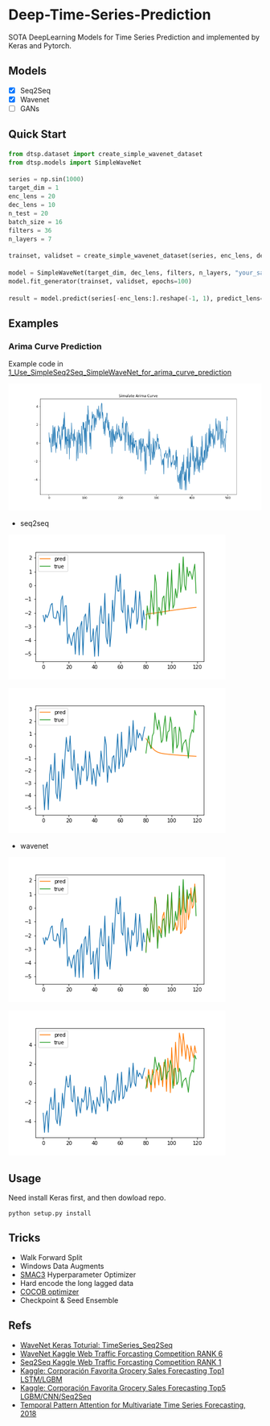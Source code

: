 # Deep-Time-Series-Prediction
SOTA DeepLearning Models for Time Series Prediction and implemented by Keras and Pytorch.

## Models

- [x] Seq2Seq
- [x] Wavenet
- [ ] GANs

## Quick Start

```python
from dtsp.dataset import create_simple_wavenet_dataset
from dtsp.models import SimpleWaveNet

series = np.sin(1000)
target_dim = 1
enc_lens = 20
dec_lens = 10
n_test = 20
batch_size = 16
filters = 36
n_layers = 7

trainset, validset = create_simple_wavenet_dataset(series, enc_lens, dec_lens, n_test, batch_size)

model = SimpleWaveNet(target_dim, dec_lens, filters, n_layers, "your_save_dir")
model.fit_generator(trainset, validset, epochs=100)

result = model.predict(series[-enc_lens:].reshape(-1, 1), predict_lens=10)
```

## Examples

### Arima Curve Prediction

Example code in [1_Use_SimpleSeq2Seq_SimpleWaveNet_for_arima_curve_prediction](/notebooks/1_Use_SimpleSeq2Seq_SimpleWaveNet_for_arima_curve_prediction.ipynb)

![](./assets/1_arima_curve.png)

- seq2seq

![seq2seq 1](./assets/1_seq2seq_pred_0.png)

![seq2seq 2](./assets/1_seq2seq_pred_39.png)

- wavenet

![wavenet 1](./assets/1_wavenet_pred_0.png)

![wavenet 2](./assets/1_wavenet_pred_39.png)

## Usage

Need install Keras first, and then dowload repo.

```shell
python setup.py install
```

## Tricks

- Walk Forward Split
- Windows Data Augments
- [SMAC3](https://automl.github.io/SMAC3/stable/) Hyperparameter Optimizer
- Hard encode the long lagged data
- [COCOB optimizer](https://arxiv.org/abs/1705.07795)
- Checkpoint & Seed Ensemble

## Refs

- [WaveNet Keras Toturial: TimeSeries_Seq2Seq](https://github.com/JEddy92/TimeSeries_Seq2Seq)
- [WaveNet Kaggle Web Traffic Forcasting Competition RANK 6](https://github.com/sjvasquez/web-traffic-forecasting)
- [Seq2Seq Kaggle Web Traffic Forcasting Competition RANK 1](https://www.kaggle.com/c/web-traffic-time-series-forecasting/discussion/43795#latest-631996)
- [Kaggle: Corporación Favorita Grocery Sales Forecasting Top1 LSTM/LGBM](https://www.kaggle.com/c/favorita-grocery-sales-forecasting/discussion/47582)
- [Kaggle: Corporación Favorita Grocery Sales Forecasting Top5 LGBM/CNN/Seq2Seq](https://www.kaggle.com/c/favorita-grocery-sales-forecasting/discussion/47556)
- [Temporal Pattern Attention for Multivariate Time Series Forecasting, 2018](https://arxiv.org/abs/1809.04206)


